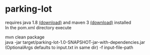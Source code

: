 # parking-lot

requires java 1.8 [(download)](https://openjdk.java.net/install/)
and maven 3 [(download)](https://maven.apache.org/install.html) installed  
In the pom.xml directory execute

mvn clean package  
java -jar target/parking-lot-1.0-SNAPSHOT-jar-with-dependencies.jar (OptionalArgs defaults to input.txt in same dir) -f input-file-path   
